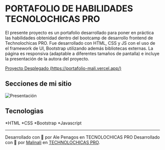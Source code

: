 # PORTAFOLIO DE HABILIDADES TECNOLOCHICAS PRO

El presente proyecto es un portafolio desarrollado para poner en práctica las habilidades obtenidad dentro del bootcamp de desarrollo frontend de Technolochicas PRO.
Fue desarrollado con HTML, CSS y JS con el uso de el framework de UI, Bootstrap utilizando además bibliotecas externas.
La página es responsiva (adaptable a diferentes tamaños de pantalla) e incluye la presentación de la autora del proyecto.

[Proyecto Desplegado (https://portafolio-mali.vercel.app/)](https://portafolio-mali.vercel.app/)



## Secciones de mi sitio
![Presentación]( )

## Tecnologias 

*HTML
*CSS
*Bootstrap
*Javascript

---

Desarrollado con 🖤 por Ale Penagos en TECNOLOCHICAS PRO 
Desarrollado con 💜 por [Malinali](https://malinali.dev/) en [TECHNOLOCHICAS PRO](https://tecnolochicas.mx/).
